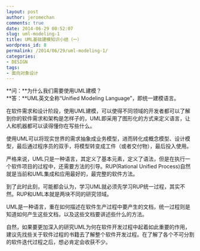 ```yaml
---
layout: post
author: jeromechan
comments: true
date: 2014-06-29 00:52:07
slug: uml-modeling-1
title: UML基础建模知识小结（一）
wordpress_id: 8
permalink: /2014/06/29/uml-modeling-1/
categories:
- DESIGN
tags:
- 面向对象设计
---
```


**问：**为什么我们需要使用UML建模？       
**答：**UML英文全称“Unified Modeling Language”，即统一建模语言。 

在软件需求和设计阶段，使用UML建模，可以使得不同领域的开发者都可以了解到你的软件需求和架构是怎样子的，UML即采用了图形化的方式来定义语言，让人和机器都可以读得懂你在写些什么。      

使用UML可以将现实世界的需求抽象成业务模型，进而转化成概念模型、设计模型，最后通过程序员的双手，将模型转变成工件（或者交付物），最后投入使用。       

严格来说，UML只是一种语言，其定义了基本元素，定义了语法，但是在执行一个软件项目的过程中，还需要方法的引导。RUP(Rational Unified Process)自然就是当前和UML集成和应用最好的，最完整的软件方法。   

到了此时此刻，可能都会认为，学习UML就必须先学习RUP统一过程，其实不然。RUP和UML本就是两块不同的研究领域。    

UML是一种语言，重在如何描述在软件生产过程中要产生的文档，统一过程则是知道如何产生这些文档，以及这些文档要讲述些什么的方法。
       
自然，如果要更加深入的研究UML为何在软件开发过程中起着如此重要的作用，建议先找些关于软件过程的书籍去了解整个软件开发过程。在了解了各个不可分割的软件迭代过程之后，想必肯定会收获不少。 


